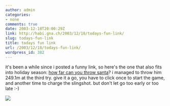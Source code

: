 ```yaml
---
author: admin
categories:
- none
comments: true
date: 2003-12-18T20:00:29Z
link: http://habi.gna.ch/2003/12/18/todays-fun-link/
slug: todays-fun-link
title: todays fun link
url: /2003/12/18/todays-fun-link/
wordpress_id: 382
---
```


it's been a while since i posted a funny link, so here's the one that also fits into holiday season: [how far can you throw santa](http://www.gloeckner-nbg.de/spiel/weihnachtsmann.htm)?
i managed to throw him 249.1m at the third try. give it a go, you have to click once to start the game, and another time to charge the slingshot. but don't let go too early or too late :-)

[![](http://habi.gna.ch/blog/images/santa-tm.jpg)](http://habi.gna.ch/blog/images/santa.jpg)
